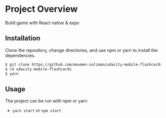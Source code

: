 # Project Overview
Build game with React native & expo

## Installation

Clone the repository, change directories, and use npm or yarn to install the dependencies.

```bash
$ git clone https://github.com/moumen-soliman/udacity-mobile-flashcards.git
$ cd udacity-mobile-flashcards
$ yarn
```

## Usage

The project can be run with npm or yarn

- `yarn start` or `npm start`
